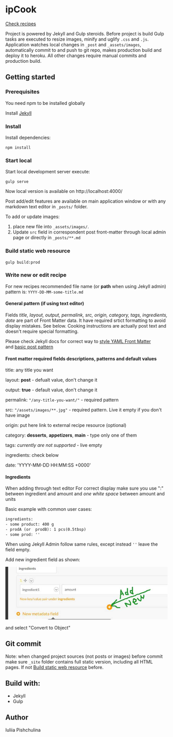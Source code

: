 # ipCook
[Check recipes](https://ip-cook.herokuapp.com/)

Project is powered by Jekyll and Gulp steroids. 
Before project is build Gulp tasks are executed to resize images, minify and uglify ```.css``` and ```.js```.
Application watches local changes in ```_post``` and ```_assets/images```, automatically commit to and push to git repo, makes production build and deploy it to heroku. All other changes require manual commits and production build.

## Getting started
### Prerequisites
You need npm to be installed globally

Install [Jekyll](https://jekyllrb.com/docs/installation/)

### Install 
Install dependencies: 
```
npm install
```
### Start local 
Start local development server execute:
```
gulp serve
```
Now local version is available on http://localhost:4000/

Post add/edit features are available on main application window or with any markdown text editor in ```_posts/``` folder.

To add or update images:
 1. place new file into ```_assets/images/```.
 2. Update ```src``` field in correspondent post front-matter through local admin page or directly in ```_posts/**.md```
 
 
### Build static web resource
```
gulp build:prod
```
### Write new or edit recipe 
For new recipes recommended file name (or **path** when using Jekyll admin) pattern is: ```YYYY-DD-MM-some-title.md```
#### General pattern (if using text editor)
Fields *title, layout, output, permalink, src, origin, category, tags, ingredients, date* are part of Front Matter data. It have required srtict formatting to avoid display mistakes. See below.
Cooking instructions are actually post text and doesn't require special formatting. 

Please check Jekyll docs for correct way to [style  YAML Front Matter](https://jekyllrb.com/docs/frontmatter/)  
and [basic post pattern](https://jekyllrb.com/docs/posts/#a-typical-post)

#### Front matter required fields descriptions, patterns and default values

title: any title you want

layout: **post** - defualt value, don't change it 

output: **true** - default value, don't change it

permalink: ```"/any-title-you-want/"``` - required pattern

src: ```"/assets/images/**.jpg"``` - required pattern. Live it empty if you don't have image
 
origin: put here link to external recipe resource (optional)
 
category: **desserts**, **appetizers**, **main** - type only one of them

tags: *currently are not supported* - live empty

ingredients: check below

date: 'YYYY-MM-DD HH:MM:SS +0000'

#### Ingredients
When adding through text editor For correct display make sure you use ":" between ingredient and amount and *one white space* between amount and units

Basic example with common user cases:
```
ingredients:
- some product: 400 g
- prodA (or  prodB): 1 pcs(0.5tbsp)
- some prod: ''
```

When using Jekyll Admin follow same rules, except instead ```''``` leave the field empty.

Add new ingredient field as shown:
 
![add new ingredient](./readme-image.jpg)

and select "Convert to Object"

## Git commit
Note: when changed project sources (not posts or images) before commit make sure ```_site``` folder contains full static version, including all HTML pages. If not [Build static web resource](#build-static-web-resource) before.

## Build with:
- Jekyll
- Gulp

## Author
Iuliia Pishchulina